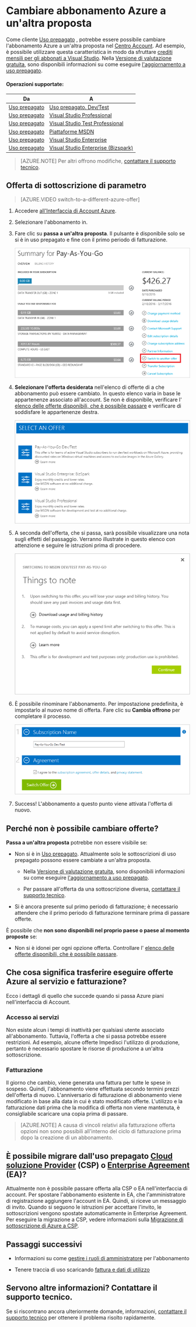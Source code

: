 <properties
    pageTitle="Cambiare abbonamento Azure a un'altra proposta | Microsoft Azure"
    description="Informazioni su come modificare l'abbonamento Azure e passare a un'offerta diversa tramite il portale di gestione di abbonamento"
    services=""
    documentationCenter=""
    authors="genlin"
    manager="mbaldwin"
    editor=""
    tags="billing,top-support-issue"/>

<tags
    ms.service="billing"
    ms.workload="na"
    ms.tgt_pltfrm="na"
    ms.devlang="na"
    ms.topic="article"
    ms.date="09/30/2016"
    ms.author="genli"/>

# <a name="switch-your-azure-subscription-to-another-offer"></a>Cambiare abbonamento Azure a un'altra proposta

Come cliente [Uso prepagato](https://azure.microsoft.com/offers/ms-azr-0003p/) , potrebbe essere possibile cambiare l'abbonamento Azure a un'altra proposta nel [Centro Account](https://account.windowsazure.com/Subscriptions). Ad esempio, è possibile utilizzare questa caratteristica in modo da sfruttare [crediti mensili per gli abbonati a Visual Studio](https://azure.microsoft.com/pricing/member-offers/msdn-benefits-details/). Nella [Versione di valutazione gratuita](https://azure.microsoft.com/free/), sono disponibili informazioni su come eseguire [l'aggiornamento a uso prepagato](billing-upgrade-azure-subscription.md).

#### <a name="whats-supported"></a>Operazioni supportate:

| Da                                                              | A                                                                                      |
|-------------------------------------------------------------------|-----------------------------------------------------------------------------------------|
| [Uso prepagato](https://azure.microsoft.com/offers/ms-azr-0003p/) | [Uso prepagato. Dev/Test](https://azure.microsoft.com/offers/ms-azr-0023p/)              |
| [Uso prepagato](https://azure.microsoft.com/offers/ms-azr-0003p/) | [Visual Studio Professional](https://azure.microsoft.com/offers/ms-azr-0059p/)          |
| [Uso prepagato](https://azure.microsoft.com/offers/ms-azr-0003p/) | [Visual Studio Test Professional](https://azure.microsoft.com/offers/ms-azr-0060p/)     |
| [Uso prepagato](https://azure.microsoft.com/offers/ms-azr-0003p/) | [Piattaforme MSDN](https://azure.microsoft.com/offers/ms-azr-0062p/)                      |
| [Uso prepagato](https://azure.microsoft.com/offers/ms-azr-0003p/) | [Visual Studio Enterprise](https://azure.microsoft.com/offers/ms-azr-0063p/)            |
| [Uso prepagato](https://azure.microsoft.com/offers/ms-azr-0003p/) | [Visual Studio Enterprise (Bizspark)](https://azure.microsoft.com/offers/ms-azr-0064p/) |

> [AZURE.NOTE] Per altri offrono modifiche, [contattare il supporto tecnico](https://portal.azure.com/?#blade/Microsoft_Azure_Support/HelpAndSupportBlade).
    
## <a name="switch-subscription-offer"></a>Offerta di sottoscrizione di parametro

> [AZURE.VIDEO switch-to-a-different-azure-offer]

1.  Accedere [all'Interfaccia di Account Azure](https://account.windowsazure.com/Subscriptions).

2.  Selezionare l'abbonamento in.

3.  Fare clic su **passa a un'altra proposta**. Il pulsante è disponibile solo se si è in uso prepagato e fine con il primo periodo di fatturazione.

    ![Si noti il pulsante offerta cambia sul lato destro della pagina](./media/billing-how-to-switch-azure-offer/switchbutton.png)
    
4.  **Selezionare l'offerta desiderata** nell'elenco di offerte di a che abbonamento può essere cambiato. In questo elenco varia in base le appartenenze associato all'account. Se non è disponibile, verificare l' [elenco delle offerte disponibili, che è possibile passare](#whats-supported) e verificare di soddisfare le appartenenze destra. 

    ![Selezionare un'offerta che si desidera passare a](./media/billing-how-to-switch-azure-offer/selectoffer.png)

5.  A seconda dell'offerta, che si passa, sarà possibile visualizzare una nota sugli effetti del passaggio. Verranno illustrate in questo elenco con attenzione e seguire le istruzioni prima di procedere.

    ![Esaminare le note](./media/billing-how-to-switch-azure-offer/thingstonote.png)

6.  È possibile rinominare l'abbonamento. Per impostazione predefinita, è impostarlo al nuovo nome di offerta. Fare clic su **Cambia offrono** per completare il processo.

    ![Fare clic sul pulsante verde](./media/billing-how-to-switch-azure-offer/confirmpage.png)

7.  Success! L'abbonamento a questo punto viene attivata l'offerta di nuovo.

## <a name="why-cant-i-switch-offers"></a>Perché non è possibile cambiare offerte?

**Passa a un'altra proposta** potrebbe non essere visibile se:

- Non si è in [Uso prepagato](https://azure.microsoft.com/offers/ms-azr-0003p/). Attualmente solo le sottoscrizioni di uso prepagato possono essere cambiate a un'altra proposta.

    - Nella [Versione di valutazione gratuita](https://azure.microsoft.com/free/), sono disponibili informazioni su come eseguire [l'aggiornamento a uso prepagato](billing-upgrade-azure-subscription.md).

    - Per passare all'offerta da una sottoscrizione diversa, [contattare il supporto tecnico](https://portal.azure.com/?#blade/Microsoft_Azure_Support/HelpAndSupportBlade).

- Si è ancora presente sul primo periodo di fatturazione; è necessario attendere che il primo periodo di fatturazione terminare prima di passare offerte.

È possibile che **non sono disponibili nel proprio paese o paese al momento proposte** se:

- Non si è idonei per ogni opzione offerta. Controllare l' [elenco delle offerte disponibili, che è possibile passare](#whats-supported).

## <a name="what-does-switching-azure-offers-do-to-my-service-and-billing"></a>Che cosa significa trasferire eseguire offerte Azure al servizio e fatturazione?

Ecco i dettagli di quello che succede quando si passa Azure piani nell'interfaccia di Account.

### <a name="access-to-services"></a>Accesso ai servizi

Non esiste alcun i tempi di inattività per qualsiasi utente associato all'abbonamento. Tuttavia, l'offerta a che si passa potrebbe essere restrizioni. Ad esempio, alcune offerte Impedisci l'utilizzo di produzione, pertanto è necessario spostare le risorse di produzione a un'altra sottoscrizione.

### <a name="billing"></a>Fatturazione

Il giorno che cambio, viene generata una fattura per tutte le spese in sospeso. Quindi, l'abbonamento viene effettuata secondo termini prezzi dell'offerta di nuovo. L'anniversario di fatturazione di abbonamento viene modificato in base alla data in cui è stato modificato offerte. L'utilizzo e la fatturazione dati prima che la modifica di offerta non viene mantenuta, è consigliabile scaricare una copia prima di passare.

> [AZURE.NOTE] A causa di vincoli relativi alla fatturazione offerta opzioni non sono possibili all'interno del ciclo di fatturazione prima dopo la creazione di un abbonamento.

## <a name="can-i-migrate-from-pay-as-you-go-to-cloud-solution-providerhttpspartnermicrosoftcomsolutionscloud-reseller-overview-csp-or-enterprise-agreementhttpsazuremicrosoftcompricingenterprise-agreement-ea"></a>È possibile migrare dall'uso prepagato [Cloud soluzione Provider](https://partner.microsoft.com/Solutions/cloud-reseller-overview) (CSP) o [Enterprise Agreement](https://azure.microsoft.com/pricing/enterprise-agreement/) (EA)?

Attualmente non è possibile passare offerta alla CSP o EA nell'interfaccia di account. Per spostare l'abbonamento esistente in EA, che l'amministratore di registrazione aggiungere l'account in EA. Quindi, si riceve un messaggio di invito. Quando si seguono le istruzioni per accettare l'invito, le sottoscrizioni vengono spostate automaticamente in Enterprise Agreement. Per eseguire la migrazione a CSP, vedere informazioni sulla [Migrazione di sottoscrizione di Azure a CSP](https://blogs.technet.microsoft.com/hybridcloudbp/2016/08/26/azure-subscription-migration-to-csp/).

## <a name="next-steps"></a>Passaggi successivi

- Informazioni su come [gestire i ruoli di amministratore](billing-add-change-azure-subscription-administrator.md) per l'abbonamento

- Tenere traccia di uso scaricando [fattura e dati di utilizzo](billing-download-azure-invoice-daily-usage-date.md)

## <a name="need-help-contact-support"></a>Servono altre informazioni? Contattare il supporto tecnico.

Se si riscontrano ancora ulteriormente domande, informazioni, [contattare il supporto tecnico](https://portal.azure.com/?#blade/Microsoft_Azure_Support/HelpAndSupportBlade) per ottenere il problema risolto rapidamente.
